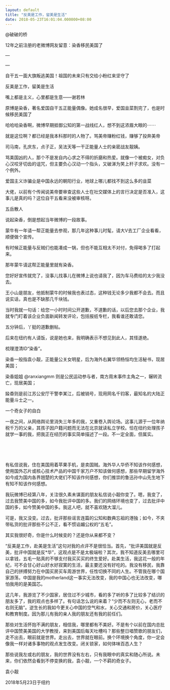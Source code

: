 ```yaml
---
layout: default
title: "反美是工作，留美是生活"
date: 2018-05-23T16:01:04.000000+08:00
---
```


@破破的桥  

12年之前注册的老微博网友留意：染香移民美国了 ​​​​

—

—

自干五一面大旗叛逃美国！祖国的未来只有交给小粉红来坚守了

反美是工作，留美是生活

嘴上都是主义，心里都是生意——谢若林

原博是染香，著名爱国自干五正能量偶像。她成名很早，爱国韭菜割完了，也是时候移民美国了

哈哈哈染香啊，微博早期抵御公知的第一战线红人，想不到这浓眉大眼的⋯⋯

就是这位啊？都已经是我本科那时的人物了。骂美帝赚粉红钱，赚够了投奔美帝

司马南，孔庆东，点子正，吴法天等一干正能量人士的亲密战友靓姨。

骂美国凶的人，那个不是发自内心求之不得的折磨和热爱。就像一个被痴女，对负心汉咬牙切齿的诅咒，但主要负心汉动一个指头，又破涕为笑上杆子求欢。没有一个例外。

爱国主义诈骗业是中国永远的朝阳行业，地球上哪儿都找不到这么多的韭菜

大佬，以前有个传闻说美帝要审查这些人士在社交媒体上的言行决定是否准入，这事儿是真的吗？这位自干五看来没被审核呀。

五岳散人

说起染香，倒是想起当年微博的一段故事。

蒙牛有一年请一帮正能量去参观，那几年这种事儿时髦，请大V去工厂企业看看，顺便做个宣传。

有时候正能量与反贼们也能凑成一锅，但也不能互相太不对付，免得喝多了打起来。

那年蒙牛请这帮正能量里就有染香。

您好好宣传就完了，没事儿找事儿在微博上说也请我了，因为车马费给的太少我没去。

王小山是朋友，他抵制蒙牛的时候我也表过态，这种钱无论多少我都不会去。而且说实话，真也是不缺那几千块钱。

当时我就一句话：给您一小时时间公开道歉，不道歉的话，以后您去那个企业，我就专门盯着该企业负面新闻转发评论，包括报纸专栏，我看谁还敢请您。

五分钟后，丫挺的道歉删帖。

后来在纽约有人请饭，说是她也来，我明确表示不想见到此人，其怪遂绝。

梳理澄清ID“染香”。

染香一般指袁小靓，正能量公关女明星，后为海外右翼华领杨恒均生活秘书，现居美国；

染香姐姐 @ranxiangmm  则是公民运动参与者，南方周末事件主角之一，辗转流亡，现居美国；

媣稥则是前江苏公安厅干警李某江，后被销号，现用网名千钧客，最知名的大陆正能量斗士之一。

一个奇女子的自白

​​一夜之间，从网络舆论里消失三年多的我，又重卷入舆论场。这事儿源于一位年纳税千万的父亲，其孩子因户籍问题而无法在北京就读私立学校。恰在纽约处理孩子就学一事的我，把我正在经历的事实简单描述了一段。不一定全面，但属实。

​

​

有私信说我，住在美国用着苹果手机，是卖国贼。海外华人华侨不知该作何感想，使用国外芯片或核心技术产品的中国千家万户不知该做何感想，那些早期留学海外如今成为国内各界翘楚的大佬们不知该作何感想，你们推崇的鲁迅孙中山先生地下有知不知该作何感想。

我玩微博已经第八年，关注很久素未谋面的朋友私信说小靓你变了。嗯，我变了，过去我赞美中国的多，如今我批评中国的多。我们的网络环境也变了，过去批评中国的多，如今赞美中国的多。我这人吧，就不喜欢随大溜儿。

可是，我又没变。过去，批评那些谣言连篇的公知和数典忘祖的港独；如今，不夹带私货的批评那些不公不正，看不惯谄媚公权的“五毛”。

其实我很好奇，你是什么时候变的？还是你从来都不变？

“反美是工作，赴美是生活”这句对我的点评不是很恰当。首先，“批评美国就是反美，批评中国就是反*华”，这观点是不是太极端啦？其次，我不知道反美去哪里可以拿钱，五毛一贴真的不够支付我买买买的终生爱好。赴美生活，我这花一般的年纪，可不会甘心好山好水好寂寞的生活，最主要还没有好吃的。我没有移民，我靠自己的拼搏努力在中国买房买车周游世界，任性切换不同的人生。不管我在哪个国家游荡，中国是我的motherland这一事实无法改变，我的中国心也无法改变，哪怕我用的是美国芯。

这几年，我游览了不少国家，居住过不少城市，看的多了听的多了比较多了结识的朋友多了，我的观点也多样了。有句话怎么说的来着？“少而不左则无心，老而不右则无脑”。逆生长的我如今更关心中国的空气和水，关心交通和房价，关心医疗和教育制度。因为那儿有我的亲人我的朋友还有我的前任们。

那些对生活怀抱不满的朋友，相信我，哪里都有不美好。不是有个以前在国内总批评中国赞美美国的大学教授，来到美国后每天吐槽吗？那些整日唱赞歌的朋友们，走不出去，眼前就是世界。走出去，世界就在眼前。换个环境换个角度，你一定会像我一样对诸多事物的观点发生改变。闭关锁家，如何体味百态人生？

那些说我左或右的朋友，我的世界没有左右，只有我眼中的真实和随心所说。未来，你们依然会看到不停变换的我，袁小靓，一个不羁的奇女子。

袁小靓

2018年5月23日于纽约​

